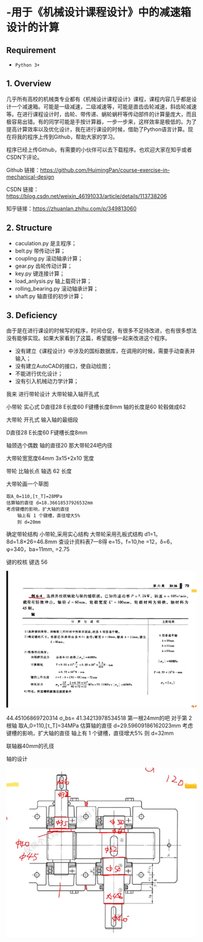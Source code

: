 # -用于《机械设计课程设计》中的减速箱设计的计算

## Requirement
- `Python 3+` 
## 1. Overview
几乎所有高校的机械类专业都有《机械设计课程设计》课程，课程内容几乎都是设计一个减速箱。可能是一级减速，二级减速等，可能是直齿齿轮减速，斜齿轮减速等。在进行课程设计时，齿轮、带传递、蜗轮蜗杆等传动部件的计算量庞大，而且极容易出错。有的同学可能是手按计算器，一步一步来，这样效率是极低的。为了提高计算效率以及优化设计，我在进行课设的时候，借助了Python语言计算。现在将我的程序上传到Github，帮助大家的学习。

程序已经上传Github，有需要的小伙伴可以去下载程序。也欢迎大家在知乎或者CSDN下评论。

Github 链接：https://github.com/HuimingPan/course-exercise-in-mechanical-design

CSDN 链接：https://blog.csdn.net/weixin_46191033/article/details/113738206

知乎链接：https://zhuanlan.zhihu.com/p/349813060
## 2. Structure
- caculation.py 是主程序；
- belt.py 带传动计算；
- coupling.py 滚动轴承计算；
- gear.py 齿轮传动计算；
- key.py 键连接计算；
- load_anlysis.py 轴上载荷计算；
- rolling_bearing.py 滚动轴承计算；
- shaft.py 轴直径的初步计算；
## 3. Deficiency
由于是在进行课设的时候写的程序，时间仓促，有很多不足待改进，也有很多想法没有能够实现。如果大家看到了这篇，希望能够一起来改进这个程序。
- 没有建立《课程设计》中涉及的国标数据库，在调用的时候，需要手动查表并输入；
- 没有建立AutoCAD的接口，使自动绘图；
- 不能进行优化设计；
- 没有引入机械动力学计算；
                                    



我来
进行带轮设计 大带轮输入轴开孔式

小带轮 实心式
D直径28  E长度60 F键槽长度8mm   轴的长度是60   轮毂做成62

大带轮 开孔式  输入轴的最细段

D直径28  E长度60 F键槽长度8mm

轴颈选个偶数 轴的直径20  那大带轮24吧内径



大带轮宽宽度64mm  3x15+2x10  宽度

带轮 比轴长点  轴选 62 长度

大带轮画一个草图
                    
	取A_0=110,[τ_T]=28MPa
	估算轴的直径 d=18.36618537926532mm
	考虑键槽的影响，扩大轴的直径
	    轴上有 1 个键槽，直径增大5%
	    则 d=20mm
                       
确定带轮结构
    小带轮,采用实心结构
大带轮采用孔板式结构
d1=1。8d=1.8×26=46.8mm
查设计资料表7—8得  e=15，f=10,he =12，δ=6，φ=340，ba=11mm, =2.75

键的校核  键选  56

![img_3.png](img/img_3.png)

44.45106869720314
σ_bs= 41.34213978534518
第一根24mm的吧
对于第 2 根轴
	取A_0=110,[τ_T]=34MPa
	估算轴的直径 d=29.59609186162023mm
	考虑键槽的影响，扩大轴的直径
	    轴上有 1 个键槽，直径增大5%
	    则 d=32mm
                      

联轴器40mm的孔径

轴的设计

![img.png](img5/img.png)
                   

